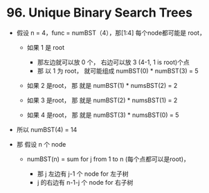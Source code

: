 # 96. Unique Binary Search Trees

- 假设 n = 4，func = numBST（4），那[1:4] 每个node都可能是 root，
  - 如果 1 是 root
    - 那左边就可以放 0 个， 右边可以放 3 (4-1, 1 is root)个点
    - 那 以 1 为 root， 就可能组成 numBST(0) * numBST(3) = 5

  - 如果 2 是root， 那 就是 numBST(1) * numsBST(2) = 2

  - 如果 3 是root， 那 就是 numBST(2) * numsBST(1) = 2

  - 如果 4 是root， 那 就是 numBST(3) * numsBST(0) = 5
- 所以 numBST(4) = 14

- 那 假设 n 个 node

  - numBST(n) = sum for j from 1 to n (每个点都可以是root)，

    - 那 j 左边有 j-1 个 node for 左子树
    - j 的右边有 n-1-j 个 node for 右子树
